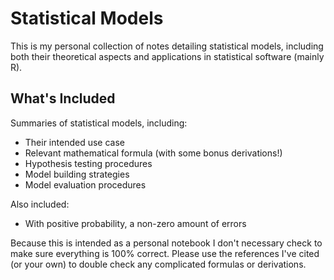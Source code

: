 # Statistical Models
This is my personal collection of notes detailing statistical models, including both their theoretical aspects and applications in statistical software (mainly R).

## What's Included
Summaries of statistical models, including:
* Their intended use case
* Relevant mathematical formula (with some bonus derivations!)
* Hypothesis testing procedures
* Model building strategies
* Model evaluation procedures

Also included:
* With positive probability, a non-zero amount of errors

Because this is intended as a personal notebook I don't necessary check to make sure everything is 100% correct.
Please use the references I've cited (or your own) to double check any complicated formulas or derivations.
